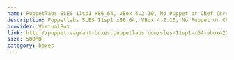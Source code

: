 ```yaml
---
name: Puppetlabs SLES 11sp1 x86_64, VBox 4.2.10, No Puppet or Chef (src)
description: Puppetlabs SLES 11sp1 x86_64, VBox 4.2.10, No Puppet or Chef (<a href="http://github.com/puppetlabs/puppet-vagrant-boxes">src</a>)
provider: VirtualBox
link: http://puppet-vagrant-boxes.puppetlabs.com/sles-11sp1-x64-vbox4210-nocm.box
size: 500MB
category: boxes
---
```

